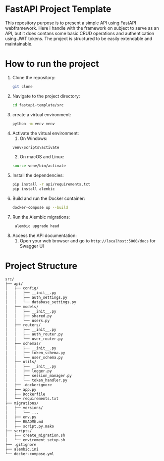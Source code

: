 # FastAPI Project Template
This repository purpose is to present a simple API using FastAPI webframework. Here i handle with the framework on subject to serve as an API, but it does contans some basic CRUD operations and authentication using JWT tokens. The project is structured to be easily extendable and maintainable.

# How to run the project
1. Clone the repository:
   ```bash
   git clone
    ```
2. Navigate to the project directory:
   ```bash
   cd fastapi-template/src
   ```
3. create a virtual environment:
   ```bash
   python -m venv venv
   ```
4. Activate the virtual environment:
    1. On Windows:
      ```bash
      venv\Scripts\activate
      ```
    2. On macOS and Linux:
      ```bash
      source venv/bin/activate
      ```
5. Install the dependencies:
    ```bash
    pip install -r api/requirements.txt
    pip install alembic
    ```
6. Build and run the Docker container:
   ```bash
   docker-compose up --build
   ```
7. Run the Alembic migrations:
   ```bash
    alembic upgrade head
    ```
8. Access the API documentation:
    1. Open your web browser and go to `http://localhost:5000/docs` for Swagger UI

# Project Structure
```bash
src/
├── api/
│   ├── config/
│   │   ├── __init__.py
│   │   ├── auth_settings.py
│   │   └── database_settings.py
│   ├── models/
│   │   ├── __init__.py
│   │   ├── shared.py
│   │   └── users.py
│   ├── routers/
│   │   ├── __init__.py
│   │   ├── auth_router.py
│   │   └── user_router.py
│   ├── schemas/
│   │   ├── __init__.py
│   │   ├── token_schema.py
│   │   └── user_schema.py
│   ├── utils/
│   │   ├── __init__.py
│   │   ├── logger.py
│   │   ├── session_manager.py
│   │   └── token_handler.py
│   ├── .dockerignore
│   ├── app.py
│   ├── Dockerfile
│   └── requirements.txt
├── migrations/
│   ├── versions/
│   │   └── ...
│   ├── env.py
│   ├── README.md
│   ├── script.py.mako
├── scripts/
│   ├── create_migration.sh
│   └── enviroment_setup.sh
├── .gitignore
├── alembic.ini
└── docker-compose.yml
```
